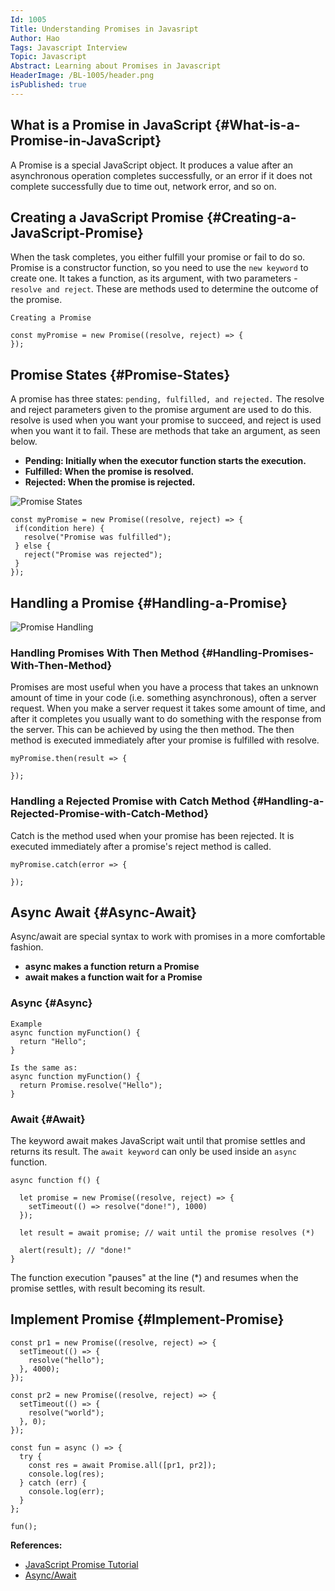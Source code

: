 ```yaml
---
Id: 1005
Title: Understanding Promises in Javasript
Author: Hao
Tags: Javascript Interview
Topic: Javascript
Abstract: Learning about Promises in Javascript
HeaderImage: /BL-1005/header.png
isPublished: true
---
```


## What is a Promise in JavaScript {#What-is-a-Promise-in-JavaScript}

A Promise is a special JavaScript object. It produces a value after an asynchronous operation completes successfully, or an error if it does not complete successfully due to time out, network error, and so on.

## Creating a JavaScript Promise {#Creating-a-JavaScript-Promise}

When the task completes, you either fulfill your promise or fail to do so.
Promise is a constructor function, so you need to use the `new keyword` to create one. It takes a function, as its argument, with two parameters - `resolve and reject`. These are methods used to determine the outcome of the promise.

```
Creating a Promise

const myPromise = new Promise((resolve, reject) => {
});
```

## Promise States {#Promise-States}

A promise has three states: `pending, fulfilled, and rejected.` The resolve and reject parameters given to the promise argument are used to do this. resolve is used when you want your promise to succeed, and reject is used when you want it to fail. These are methods that take an argument, as seen below.

- **Pending: Initially when the executor function starts the execution.**
- **Fulfilled: When the promise is resolved.**
- **Rejected: When the promise is rejected.**

![Promise States](/BL-1005/states.png)

```
const myPromise = new Promise((resolve, reject) => {
 if(condition here) {
   resolve("Promise was fulfilled");
 } else {
   reject("Promise was rejected");
 }
});
```

## Handling a Promise {#Handling-a-Promise}

![Promise Handling](/BL-1005/handling.png)

### Handling Promises With Then Method {#Handling-Promises-With-Then-Method}

Promises are most useful when you have a process that takes an unknown amount of time in your code (i.e. something asynchronous), often a server request. When you make a server request it takes some amount of time, and after it completes you usually want to do something with the response from the server. This can be achieved by using the then method. The then method is executed immediately after your promise is fulfilled with resolve.

```
myPromise.then(result => {

});
```

### Handling a Rejected Promise with Catch Method {#Handling-a-Rejected-Promise-with-Catch-Method}

Catch is the method used when your promise has been rejected. It is executed immediately after a promise's reject method is called.

```
myPromise.catch(error => {

});
```

## Async Await {#Async-Await}

Async/await are special syntax to work with promises in a more comfortable fashion.

- **async makes a function return a Promise**
- **await makes a function wait for a Promise**

### Async {#Async}

```
Example
async function myFunction() {
  return "Hello";
}

Is the same as:
async function myFunction() {
  return Promise.resolve("Hello");
}
```

### Await {#Await}

The keyword await makes JavaScript wait until that promise settles and returns its result.
The `await keyword` can only be used inside an `async` function.

```
async function f() {

  let promise = new Promise((resolve, reject) => {
    setTimeout(() => resolve("done!"), 1000)
  });

  let result = await promise; // wait until the promise resolves (*)

  alert(result); // "done!"
}
```

The function execution "pauses" at the line (\*) and resumes when the promise settles, with result becoming its result.

## Implement Promise {#Implement-Promise}

```
const pr1 = new Promise((resolve, reject) => {
  setTimeout(() => {
    resolve("hello");
  }, 4000);
});

const pr2 = new Promise((resolve, reject) => {
  setTimeout(() => {
    resolve("world");
  }, 0);
});

const fun = async () => {
  try {
    const res = await Promise.all([pr1, pr2]);
    console.log(res);
  } catch (err) {
    console.log(err);
  }
};

fun();
```

**References:**

- <a href="https://www.freecodecamp.org/news/javascript-promise-tutorial-how-to-resolve-or-reject-promises-in-js/" target="_blank">JavaScript Promise Tutorial</a>
- <a href="https://www.w3schools.com/js/js_async.asp" target="_blank">Async/Await</a>
